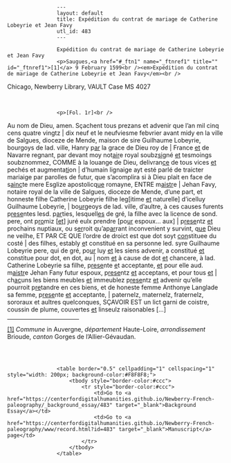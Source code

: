 
                    ---
                    layout: default
                    title: Expédition du contrat de mariage de Catherine Lobeyrie et Jean Favy
                    utl_id: 483
                    ---
                
                    Expédition du contrat de mariage de Catherine Lobeyrie et Jean Favy  
                    <p>Saugues,<a href="#_ftn1" name="_ftnref1" title="" id="_ftnref1">[1]</a> 9 February 1599<br /><em>Expédition du contrat de mariage de Catherine Lobeyrie et Jean Favy</em><br />
Chicago, Newberry Library, VAULT Case MS 4027</p>
<p> </p>
  
                    <p>[Fol. 1r]<br />
Au nom de Dieu, amen. Sçachent tous prezans et advenir que l’an mil cinq cens quatre vingtz | dix neuf et le neufviesme febvrier avant midy en la ville de Salgues, dioceze de Mende, maison de sire Guilhaume Lobeyrie, bourgoys de lad. ville, Hanry p<u>ar</u> la grace de Dieu roy de | France <u>et</u> de Navarre regnant, par devant moy not<u>air</u>e royal soubz<u>sig</u>né <u>et</u> tesmoings soubznommez, COMME à la louange de Dieu, delivran<u>ce</u> de tous vices <u>et</u> pechés et augmenta<u>ti</u>on | d’humain lignaige ayt esté parlé de traicter mariaige par parolles de futur, que s’acomplira si à Dieu plait en face de s<u>ainc</u>te mere Esglize apostolicq<u>ue</u> romayne, ENTRE m<u>aistr</u>e | Jehan Favy, notaire royal de la ville de Salgues, dioceze de Mende, d’une part, et honneste filhe Catherine Lobeyrie filhe leg[itime <u>et</u> naturelle] d’icelluy Guilhaume Lobeyrie, | bo<u>ur</u>geoys de lad. ville, d’aultre, à ces causes furents p<u>rese</u>ntes lesd. p<u>ar</u>ties, lesquell<u>es</u> de gré, la filhe avec la licence de sond. pere, ont p<u>ro</u>miz [<u>et</u>] juré eulx prendre [po<u>ur</u> espoux… aux] | p<u>rese</u>ntz <u>et</u> prochains nuptiaux, ou s<u>er</u>roit qu’ap<u>ar</u>rant inconvenient y survint, q<u>ue</u> Dieu ne veilhe, ET PAR CE QUE l’ordre de droict est que dot soyt <u>con</u>stituee du costé | des filhes, estably <u>e</u>t constitué en sa personne led. syre Guilhaume Lobeyrie pere, qui de gré, po<u>ur</u> luy <u>et</u> les siens advenir, a constitué <u>et</u> constitue pour dot, en dot, au | nom <u>et</u> à cause de dot <u>et</u> chancere, à lad. Catherine Lobeyrie sa filhe, p<u>rese</u>nte <u>e</u>t acceptante, <u>et</u> pour elle aud. m<u>aistr</u>e Jehan Fany futur espoux, p<u>rese</u>ntz <u>et</u> acceptans, et pour tous <u>et</u> | ch<u>ac</u>uns les biens meubles <u>et</u> immeublez p<u>rese</u>ntz <u>et</u> advenir qu’elle pourroit p<u>re</u>tandre en ces biens, et de honeste femme Anthonye Langlade sa femme, p<u>rese</u>nte <u>et</u> acceptante, | paternelz, maternelz, fraternelz, sororaux et aultres quelconques, SÇAVOIR EST un lict garni de coistre, coussin de plume, couvertes <u>et</u> linseulz raisonables […]</p>
<div>
<hr align="left" size="1" width="33%" /><div id="ftn1"><a href="#_ftnref1" name="_ftn1" title="" id="_ftn1">[1]</a> <em>Commune</em> in Auvergne, <em>département</em> Haute-Loire, <em>arrondissement </em>Brioude, <em>canton</em> Gorges de l’Allier-Gévaudan. 
<p> </p>
</div>
</div>

                    
                     
                    <table border="0.5" cellpadding="1" cellspacing="1" style="width: 200px; background-color:#F8F8F8;">
                        <tbody style="border-color:#ccc">
                            <tr style="border-color:#ccc">
                                <td>Go to <a href="https://centerfordigitalhumanities.github.io/Newberry-French-paleography/_background_essay/483" target="_blank">Background Essay</a></td>
                                <td>Go to <a href="https://centerfordigitalhumanities.github.io/Newberry-French-paleography/www/record.html?id=483" target="_blank">Manuscript</a> page</td>
                            </tr>
                        </tbody>
                    </table>
                     
                
                